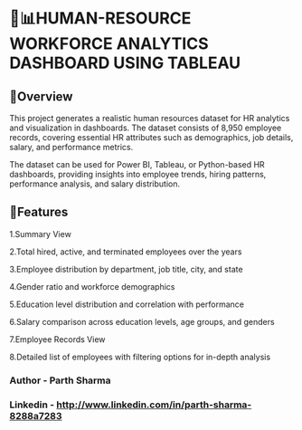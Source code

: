# 🚀📊HUMAN-RESOURCE WORKFORCE ANALYTICS DASHBOARD USING TABLEAU

## 📌Overview

This project generates a realistic human resources dataset for HR analytics and visualization in dashboards. The dataset consists of 8,950 employee records, covering essential HR attributes such as demographics, job details, salary, and performance metrics.

The dataset can be used for Power BI, Tableau, or Python-based HR dashboards, providing insights into employee trends, hiring patterns, performance analysis, and salary distribution.

## 📝Features

1.Summary View

2.Total hired, active, and terminated employees over the years

3.Employee distribution by department, job title, city, and state

4.Gender ratio and workforce demographics

5.Education level distribution and correlation with performance

6.Salary comparison across education levels, age groups, and genders

7.Employee Records View

8.Detailed list of employees with filtering options for in-depth analysis

### Author - Parth Sharma
### Linkedin - http://www.linkedin.com/in/parth-sharma-8288a7283
